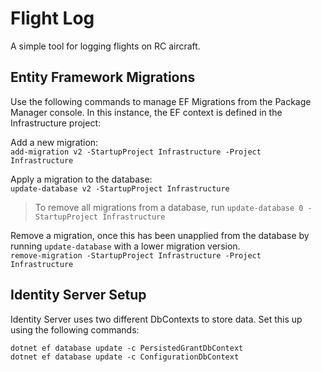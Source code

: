 # Flight Log

A simple tool for logging flights on RC aircraft. 

## Entity Framework Migrations

Use the following commands to manage EF Migrations from the Package Manager console. In this instance, the EF context is defined in the Infrastructure project: 

Add a new migration:  
`add-migration v2 -StartupProject Infrastructure -Project Infrastructure`

Apply a migration to the database:  
`update-database v2 -StartupProject Infrastructure`  
> To remove all migrations from a database, run `update-database 0 -StartupProject Infrastructure`

Remove a migration, once this has been unapplied from the database by running `update-database` with a lower migration version.  
`remove-migration -StartupProject Infrastructure -Project Infrastructure`

## Identity Server Setup

Identity Server uses two different DbContexts to store data. Set this up using the following commands:  

`dotnet ef database update -c PersistedGrantDbContext`  
`dotnet ef database update -c ConfigurationDbContext`  

